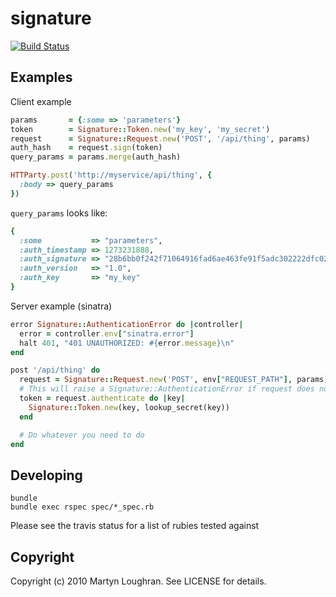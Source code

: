 signature
=========

[![Build Status](https://secure.travis-ci.org/mloughran/signature.png?branch=master)](http://travis-ci.org/mloughran/signature)

Examples
--------

Client example

```ruby
params       = {:some => 'parameters'}
token        = Signature::Token.new('my_key', 'my_secret')
request      = Signature::Request.new('POST', '/api/thing', params)
auth_hash    = request.sign(token)
query_params = params.merge(auth_hash)

HTTParty.post('http://myservice/api/thing', {
  :body => query_params
})
```

`query_params` looks like:

```ruby
{
  :some           => "parameters",
  :auth_timestamp => 1273231888,
  :auth_signature => "28b6bb0f242f71064916fad6ae463fe91f5adc302222dfc02c348ae1941eaf80",
  :auth_version   => "1.0",
  :auth_key       => "my_key"
}

```
Server example (sinatra)

```ruby
error Signature::AuthenticationError do |controller|
  error = controller.env["sinatra.error"]
  halt 401, "401 UNAUTHORIZED: #{error.message}\n"
end

post '/api/thing' do
  request = Signature::Request.new('POST', env["REQUEST_PATH"], params)
  # This will raise a Signature::AuthenticationError if request does not authenticate
  token = request.authenticate do |key|
    Signature::Token.new(key, lookup_secret(key))
  end

  # Do whatever you need to do
end
```

Developing
----------

    bundle
    bundle exec rspec spec/*_spec.rb

Please see the travis status for a list of rubies tested against

Copyright
---------

Copyright (c) 2010 Martyn Loughran. See LICENSE for details.
